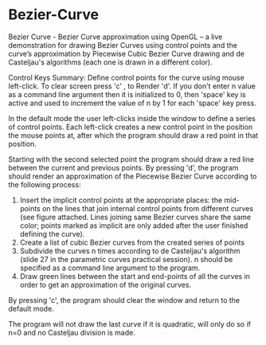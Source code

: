 # Bezier-Curve

Bezier Curve - Bezier Curve approximation using OpenGL – a live demonstration for drawing Bezier Curves using control points and the curve’s approximation by Piecewise Cubic Bezier Curve drawing and de Casteljau's algorithms (each one is drawn in a different color).

Control Keys Summary:
Define control points for the curve using mouse left-click.
To clear screen press 'c' , to Render 'd'.
If you don't enter n value as a command line argument then it is initialized to 0,
then 'space' key is active and used to increment the value of n by 1 for each 'space' key press.


In the default mode the user left-clicks inside the window to define a series of control points.
Each left-click creates a new control point in the position the mouse points at, after which
the program should draw a red point in that position.

Starting with the second selected point the program should draw a red line between the current and previous points.
By pressing 'd', the program should render an approximation of the Piecewise Bezier Curve
according to the following process:

  1. Insert the implicit control points at the appropriate places: the mid-points on the
  lines that join internal control points from different curves (see figure attached. Lines
  joining same Bezier curves share the same color; points marked as implicit are only
  added after the user finished defining the curve).
  2. Create a list of cubic Bezier curves from the created series of points
  3. Subdivide the curves n times according to de Casteljau's algorithm (slide 27 in the
  parametric curves practical session). n should be specified as a command line
  argument to the program.
  4. Draw green lines between the start and end-points of all the curves in order to get
  an approximation of the original curves.

By pressing 'c', the program should clear the window and return to the default mode.

The program will not draw the last curve if it is quadratic, will only do so if n=0 and no Casteljau division is made.

